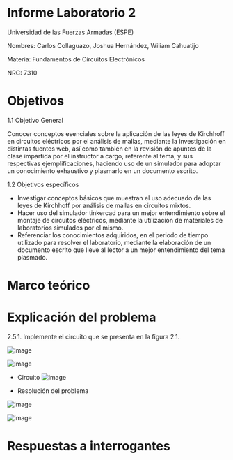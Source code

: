 # Informe Laboratorio 2
Universidad de las Fuerzas Armadas (ESPE)

Nombres: Carlos Collaguazo, Joshua Hernández, Wiliam Cahuatijo

Materia: Fundamentos de Circuitos Electrónicos

NRC: 7310
# Objetivos
1.1 Objetivo General

Conocer conceptos esenciales sobre la aplicación de las leyes de Kirchhoff en circuitos eléctricos por el análisis de mallas, mediante la investigación en distintas fuentes web, así como también en la revisión de apuntes de la clase impartida por el instructor a cargo, referente al tema, y sus respectivas ejemplificaciones, haciendo uso de un simulador para adoptar un conocimiento exhaustivo y plasmarlo en un documento escrito.

1.2 Objetivos específicos
* Investigar conceptos básicos que muestran el uso adecuado de las leyes de Kirchhoff por análisis de mallas en circuitos mixtos.
* Hacer uso del simulador tinkercad para un mejor entendimiento sobre el montaje de circuitos eléctricos, mediante la utilización de materiales de laboratorios simulados por el mismo.
* Referenciar los conocimientos adquiridos, en el periodo de tiempo utilizado para resolver el laboratorio, mediante la elaboración de un documento escrito que lleve al lector a un mejor entendimiento del tema plasmado.

# Marco teórico

# Explicación del problema
2.5.1. Implemente el circuito que se presenta en la figura 2.1.

![image](https://user-images.githubusercontent.com/105715717/171218466-3592e76f-4c0a-44fb-ad22-391a1c09fef8.png)

![image](https://user-images.githubusercontent.com/105715717/171218703-126e83ac-96e0-4805-a639-e11ffb9e0a86.png)

* Circuito
![image](https://user-images.githubusercontent.com/105715717/171218782-98e325f7-bbf1-4b23-859e-d87e641e84d2.png)

* Resolución del problema

![image](https://user-images.githubusercontent.com/105715717/171218895-386c6685-40d1-406f-aa35-6cef96ddf80c.png)

![image](https://user-images.githubusercontent.com/105715717/171218918-c5d45c5a-01bf-4d14-9b15-88dee2f3965f.png)

# Respuestas a interrogantes


